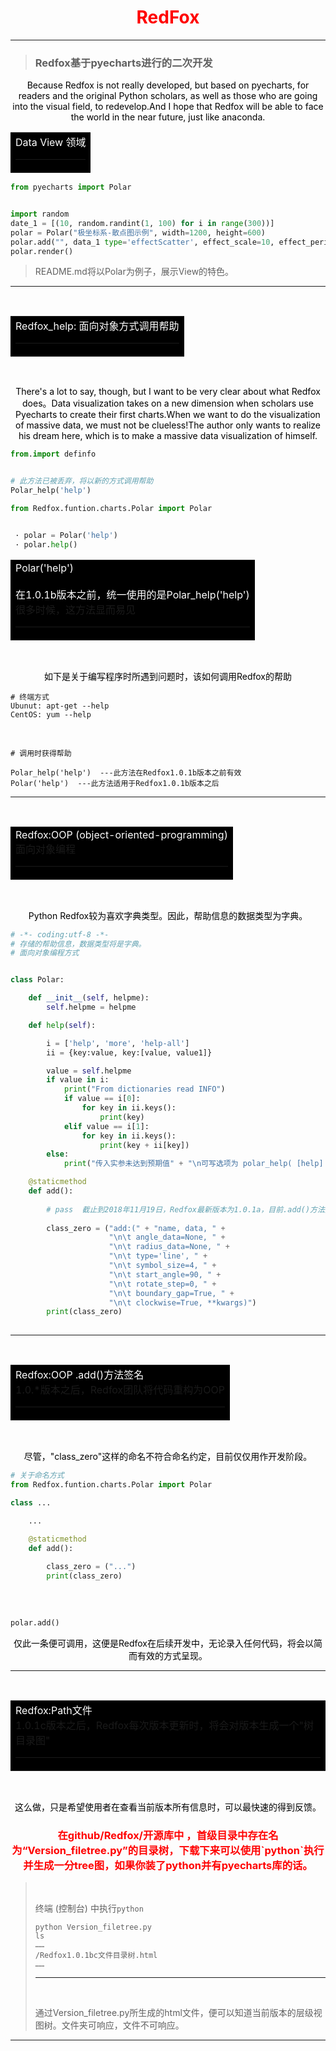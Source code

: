 <h1 align="center"><font color="red">RedFox</font></h1>

<hr>

> ### Redfox基于pyecharts进行的二次开发

<p align="center"><font color=#000000>Because Redfox is not really developed, but based on pyecharts, for readers and the original Python scholars, as well as those who are going into the visual field, to redevelop.And I hope that Redfox will be able to face the world in the near future, just like anaconda.</font></p>

<table><tr><td bgcolor=#000000><font color=#FFFFFF>Data View 领域</font><hr></td></tr></table>

```python
from pyecharts import Polar


import random
date_1 = [(10, random.randint(1, 100) for i in range(300))]
polar = Polar("极坐标系-散点图示例", width=1200, height=600)
polar.add("", data_1 type='effectScatter', effect_scale=10, effect_period=5)
polar.render()

```

> README.md将以Polar为例子，展示View的特色。

<hr>
<br>
<table><tr><td bgcolor=#000000><font color=#FFFFFF>Redfox_help: 面向对象方式调用帮助</font><hr></td></tr></table><br>



<p align="center"><font color=#000000>There's a lot to say, though, but I want to be very clear about what Redfox does。Data visualization takes on a new dimension when scholars use Pyecharts to create their first charts.When we want to do the visualization of massive data, we must not be clueless!The author only wants to realize his dream here, which is to make a massive data visualization of himself.</font></p>

```python
from.import definfo


# 此方法已被丢弃，将以新的方式调用帮助
Polar_help('help')
```

```python
from Redfox.funtion.charts.Polar import Polar


 · polar = Polar('help')
 · polar.help()
```



<table><tr><td bgcolor=#000000><font color=#FFFFFF>Polar('help')</font><br><br><font color=#FFFFFF>在1.0.1b版本之前，统一使用的是Polar_help('help')</font><br>
    <font>很多时候，这方法显而易见</font><hr></td></tr></table><br>

<p align="center"><font color=#000000>如下是关于编写程序时所遇到问题时，该如何调用Redfox的帮助</font></p>

```shell
# 终端方式
Ubunut: apt-get --help
CentOS: yum --help
```

<br>

```shell
# 调用时获得帮助

Polar_help('help')  ---此方法在Redfox1.0.1b版本之前有效
Polar('help')  ---此方法适用于Redfox1.0.1b版本之后
```

<hr>
<br>
<table><tr><td bgcolor=#000000><font color=#FFFFFF>Redfox:OOP (object-oriented-programming)</font><br>
    <font>面向对象编程</font><hr></td></tr></table><br>

<p align="center"><font color=#000000>Python Redfox较为喜欢字典类型。因此，帮助信息的数据类型为字典。</font></p>

```python
# -*- coding:utf-8 -*-
# 存储的帮助信息，数据类型将是字典。
# 面向对象编程方式


class Polar:

    def __init__(self, helpme):
        self.helpme = helpme

    def help(self):

        i = ['help', 'more', 'help-all']
        ii = {key:value, key:[value, value1]}

        value = self.helpme
        if value in i:
            print("From dictionaries read INFO")
            if value == i[0]:
                for key in ii.keys():
                    print(key)
            elif value == i[1]:
                for key in ii.keys():
                    print(key + ii[key])
        else:
            print("传入实参未达到预期值" + "\n可写选项为 polar_help( [help] | [more] )")

    @staticmethod
    def add():
        
        # pass  截止到2018年11月19日，Redfox最新版本为1.0.1a，目前.add()方法签名帮助暂未实现。
                
        class_zero = ("add:(" + "name, data, " + 
                      "\n\t angle_data=None, " +
                      "\n\t radius_data=None, " +
                      "\n\t type='line', " +
                      "\n\t symbol_size=4, " +
                      "\n\t start_angle=90, " +
                      "\n\t rotate_step=0, " +
                      "\n\t boundary_gap=True, " +
                      "\n\t clockwise=True, **kwargs)")
        print(class_zero)
    
```

<hr><br>

<table><tr><td bgcolor=#000000><font color=#FFFFFF>Redfox:OOP .add()方法签名</font><br>
    <font>1.0.*版本之后，Redfox团队将代码重构为OOP</font><hr></td></tr></table>

<br>

<p align="center"><font color=#000000>尽管，"class_zero"这样的命名不符合命名约定，目前仅仅用作开发阶段。</font></p>

```python
# 关于命名方式
from Redfox.funtion.charts.Polar import Polar

class ...

	...

    @staticmethod
	def add():
        
        class_zero = ("...")
        print(class_zero)
        
```

<br>

```python
polar.add()
```

<p align="center"><font color=#000000>仅此一条便可调用，这便是Redfox在后续开发中，无论录入任何代码，将会以简而有效的方式呈现。</font></p>

<hr><br>

<table><tr><td bgcolor=#000000><font color=#FFFFFF>Redfox:Path文件</font><br>
    <font>1.0.1c版本之后，Redfox每次版本更新时，将会对版本生成一个"树目录图"</font><hr></td></tr></table>

<br>

<p align="center"><font color=#000000>这么做，只是希望使用者在查看当前版本所有信息时，可以最快速的得到反馈。</font></p>

<h3 align="center"><font color="red">在github/Redfox/开源库中 ，首级目录中存在名为“Version_filetree.py”的目录树，下载下来可以使用`python`执行并生成一分tree图，如果你装了python并有pyecharts库的话。</font></h3>

> <br>
>
> 终端 (控制台) 中执行`python`
>
> ```shell
> python Version_filetree.py
> ls
> ……
> /Redfox1.0.1bc文件目录树.html
> ……
> ```
>
> <hr>
>
> <br>
>
> 通过Version_filetree.py所生成的html文件，便可以知道当前版本的层级视图树。文件夹可响应，文件不可响应。

<hr><br>

